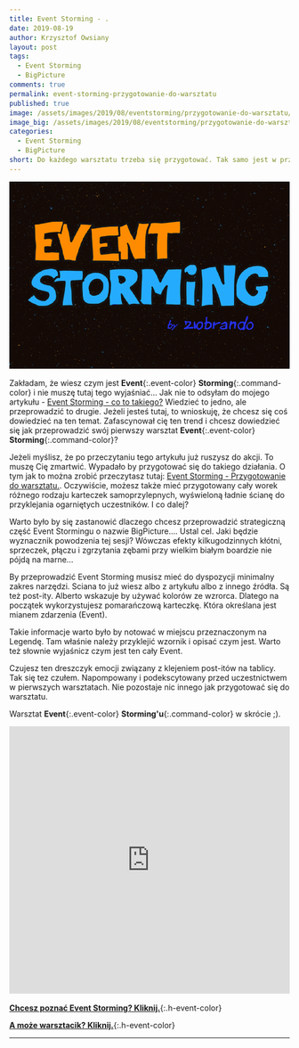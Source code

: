 ```yaml
---
title: Event Storming - .
date: 2019-08-19
author: Krzysztof Owsiany
layout: post
tags:
  - Event Storming
  - BigPicture
comments: true
permalink: event-storming-przygotowanie-do-warsztatu
published: true
image: /assets/images/2019/08/eventstorming/przygotowanie-do-warsztatu/post.png
image_big: /assets/images/2019/08/eventstorming/przygotowanie-do-warsztatu/post-big.png
categories:
  - Event Storming
  - BigPicture
short: Do każdego warsztatu trzeba się przygotować. Tak samo jest w przypadku <b class='event-color'>Event</b><b class='command-color'>Storming'u</b>. Trzeba zgromadzić materiały, miejsce oraz wartościowych uczestników. Dzisiaj troszkę na ten temat.
---
```

![Event Storming - to proste][post-big]

Zakładam, że wiesz czym jest **Event**{:.event-color} **Storming**{:.command-color} i nie muszę tutaj tego wyjaśniać... Jak nie to odsyłam do mojego artykułu - [Event Storming - co to takiego?]
Wiedzieć to jedno, ale przeprowadzić to drugie. Jeżeli jesteś tutaj, to wnioskuję, że chcesz się coś dowiedzieć na ten temat.
Zafascynował cię ten trend i chcesz dowiedzieć się jak przeprowadzić swój pierwszy warsztat **Event**{:.event-color} **Storming**{:.command-color}?





Jeżeli myślisz, że po przeczytaniu tego artykułu już ruszysz do akcji. To muszę Cię zmartwić. Wypadało by przygotować się do takiego działania. O tym jak to można zrobić przeczytasz tutaj: [Event Storming - Przygotowanie do warsztatu.].
Oczywiście, możesz także mieć przygotowany cały worek różnego rodzaju karteczek samoprzylepnych, wyświeloną ładnie ścianę do przyklejania ogarniętych uczestników. I co dalej?

Warto było by się zastanowić dlaczego chcesz przeprowadzić strategiczną część Event Stormingu o nazwie BigPicture....
Ustal cel. Jaki będzie wyznacznik powodzenia tej sesji? Wówczas efekty kilkugodzinnych kłótni, sprzeczek, płączu i zgrzytania zębami przy wielkim białym boardzie nie pójdą na marne...


By przeprowadzić Event Storming musisz mieć do dyspozycji minimalny zakres narzędzi. Sciana to już wiesz albo z artykułu albo z innego źródła. 
Są też post-ity. Alberto wskazuje by używać kolorów ze wzrorca. Dlatego na początek wykorzystujesz pomarańczową karteczkę. Która określana jest mianem zdarzenia (Event). 

Takie informacje warto było by notować w miejscu przeznaczonym na Legendę. Tam właśnie należy przyklejić wzornik i opisać czym jest. 
Warto też słownie wyjaśnicz czym jest ten cały Event.





Czujesz ten dreszczyk emocji związany z klejeniem post-itów na tablicy. Tak się tez czułem. Napompowany i podekscytowany przed uczestnictwem w pierwszych warsztatach.
Nie pozostaje nic innego jak przygotować się do warsztatu.






Warsztat **Event**{:.event-color} **Storming'u**{:.command-color} w skrócie ;).

<div width="640" height="480" style="margin-left:auto; margin-right:auto;">
<embed width="100%" height="480" src="https://www.youtube.com/embed/WqToo1Pj76M"/>
</div >

**[Chcesz poznać Event Storming? Kliknij.](https://szkolaeventstormingu.pl)**{:.h-event-color}


**[A może warsztacik? Kliknij.]({{site.url}}/szkolenia)**{:.h-event-color}

---

[post]: /assets/images/2019/08/eventstorming/przygotowanie-do-warsztatu/post.png
[post-big]: /assets/images/2019/08/eventstorming/przygotowanie-do-warsztatu/post-big.png

[bloczek]: /assets/images/2019/08/eventstorming/przygotowanie-do-warsztatu/bloczek.jpg
[bloczek-big]: /assets/images/2019/08/eventstorming/przygotowanie-do-warsztatu/bloczek-big.jpg

[board]: /assets/images/2019/08/eventstorming/przygotowanie-do-warsztatu/board.jpg
[board-big]: /assets/images/2019/08/eventstorming/przygotowanie-do-warsztatu/board-big.jpg


[Event Storming - co to takiego?]: {{site.url}}/eventstorming-co-to-takiego
[Event Storming - Przygotowanie do warsztatu.]: {{site.url}}/event-storming-przygotowanie-do-warsztatu
[SzkolaEventStormingu.pl]: {{site.szkolaeventstormingu}}